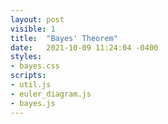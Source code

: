 ```yaml
---
layout: post
visible: 1
title:  "Bayes' Theorem"
date:   2021-10-09 11:24:04 -0400
styles:
- bayes.css
scripts:
- util.js
- euler_diagram.js
- bayes.js
---
```


<div class="row">
        <div id="p-of-a-and-b" class="column"></div>
</div>

<div id="conditional-equation" class="row">
    <div id="p-of-a-intersect-b" class="column"></div>
    <div id="p-of-b-given-a" class="column"></div>
    <div id="p-of-a-given-b" class="column"></div>
</div>
